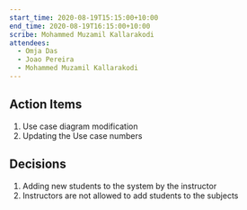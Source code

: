 ```yaml
---
start_time: 2020-08-19T15:15:00+10:00
end_time: 2020-08-19T16:15:00+10:00
scribe: Mohammed Muzamil Kallarakodi
attendees:
  - Omja Das
  - Joao Pereira
  - Mohammed Muzamil Kallarakodi
---
```


## Action Items

1. Use case diagram modification
2. Updating the Use case numbers

## Decisions

1. Adding new students to the system by the instructor
2. Instructors are not allowed to add students to the subjects

